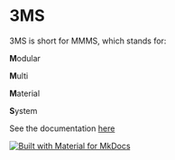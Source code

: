 # 3MS

3MS is short for MMMS, which stands for:

**M**odular

**M**ulti

**M**aterial

**S**ystem

See the documentation [here](https://3dcoded.github.io/3ms)

[![Built with Material for MkDocs](https://img.shields.io/badge/Material_for_MkDocs-526CFE?style=for-the-badge&logo=MaterialForMkDocs&logoColor=white)](https://squidfunk.github.io/mkdocs-material/)